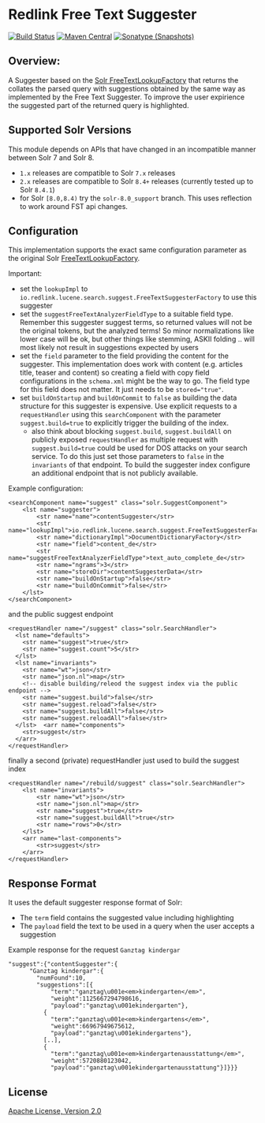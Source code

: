 # Redlink Free Text Suggester

[![Build Status](https://travis-ci.org/redlink-gmbh/solr-suggest-free-text.svg?branch=master)](https://travis-ci.org/redlink-gmbh/solr-suggest-free-text)
[![Maven Central](https://img.shields.io/maven-central/v/io.redlink.solr/solr-suggest-free-text.svg)](http://search.maven.org/#search%7Cga%7C1%7Cg%3A%22io.redlink.solr%22)
[![Sonatype (Snapshots)](https://img.shields.io/nexus/s/https/oss.sonatype.org/io.redlink.solr/solr-suggest-free-text.svg)](https://oss.sonatype.org/#nexus-search;gav~io.redlink.solr~solr-suggest-free-text~~~)

## Overview:

A Suggester based on the [Solr FreeTextLookupFactory](https://lucene.apache.org/solr/guide/7_7/suggester.html#freetextlookupfactory) that returns the collates the parsed query with suggestions obtained by the same way as implemented by the Free Text Suggester. To improve the user expirience the suggested part of the returned query is highlighted.

## Supported Solr Versions

This module depends on APIs that have changed in an incompatible manner between Solr 7 and Solr 8.

* `1.x` releases are compatible to Solr `7.x` releases
* `2.x` releases are compatible to Solr `8.4+` releases (currently tested up to Solr `8.4.1`)
* for Solr `[8.0,8.4)` try the `solr-8.0_support` branch. This uses reflection to work around FST api changes.

## Configuration

This implementation supports the exact same configuration parameter as the original Solr [FreeTextLookupFactory](https://lucene.apache.org/solr/guide/7_7/suggester.html#freetextlookupfactory).

Important:

* set the `lookupImpl` to `io.redlink.lucene.search.suggest.FreeTextSuggesterFactory` to use this suggester
* set the `suggestFreeTextAnalyzerFieldType` to a suitable field type. Remember this suggester suggest terms, so returned values will not be the original tokens, but the analyzed terms! So minor normalizations like lower case will be ok, but other things like stemming, ASKII folding .. will most likely not result in suggestions expected by users
* set the `field` parameter to the field providing the content for the suggester. This implementation does work with content (e.g. articles title, teaser and content) so creating a field with copy field configurations in the `schema.xml` might be the way to go. The field type for this field does not matter. It just needs to be `stored="true"`.
* set `buildOnStartup` and `buildOnCommit` to `false` as building the data structure for this suggester is expensive. Use explicit requests to a `requestHandler` using this `searchComponent` with the parameter `suggest.build=true` to explicitly trigger the building of the index.
    * also think about blocking `suggest.build`, `suggest.buildAll` on publicly exposed `requestHandler` as multiple request with `suggest.build=true` could be used for DOS attacks on your search service. To do this just set those parameters to `false` in the `invariants` of that endpoint. To build the suggester index configure an additional endpoint that is not publicly available.

Example configuration:

```
<searchComponent name="suggest" class="solr.SuggestComponent">
    <lst name="suggester">
        <str name="name">contentSuggester</str>
        <str name="lookupImpl">io.redlink.lucene.search.suggest.FreeTextSuggesterFactory</str>
        <str name="dictionaryImpl">DocumentDictionaryFactory</str>
        <str name="field">content_de</str>
        <str name="suggestFreeTextAnalyzerFieldType">text_auto_complete_de</str>
        <str name="ngrams">3</str>
        <str name="storeDir">contentSuggesterData</str>
        <str name="buildOnStartup">false</str>
        <str name="buildOnCommit">false</str>
    </lst>
</searchComponent>
```

and the public suggest endpoint

```
<requestHandler name="/suggest" class="solr.SearchHandler">
  <lst name="defaults">
    <str name="suggest">true</str>
    <str name="suggest.count">5</str>
  </lst>
  <lst name="invariants">
    <str name="wt">json</str>
    <str name="json.nl">map</str>
    <!-- disable building/releod the suggest index via the public endpoint -->
    <str name="suggest.build">false</str>
    <str name="suggest.reload">false</str>
    <str name="suggest.buildAll">false</str>
    <str name="suggest.reloadAll">false</str>
  </lst>  <arr name="components">
    <str>suggest</str>
  </arr>
</requestHandler>

```

finally a second (private) requestHandler just used to build the suggest index


```
<requestHandler name="/rebuild/suggest" class="solr.SearchHandler">
    <lst name="invariants">
        <str name="wt">json</str>
        <str name="json.nl">map</str>
        <str name="suggest">true</str>
        <str name="suggest.buildAll">true</str>
        <str name="rows">0</str>
    </lst>
    <arr name="last-components">
        <str>suggest</str>
    </arr>
</requestHandler>
```


## Response Format

It uses the default suggester response format of Solr:

* The `term` field contains the suggested value including highlighting
* The `payload` field the text to be used in a query when the user accepts a suggestion

Example response for the request `Ganztag kindergar`

```
"suggest":{"contentSuggester":{
      "Ganztag kindergar":{
        "numFound":10,
        "suggestions":[{
            "term":"ganztag\u001e<em>kindergarten</em>",
            "weight":1125667294798616,
            "payload":"ganztag\u001ekindergarten"},
          {
            "term":"ganztag\u001e<em>kindergartens</em>",
            "weight":66967949675612,
            "payload":"ganztag\u001ekindergartens"},
          [..],
          {
            "term":"ganztag\u001e<em>kindergartenausstattung</em>",
            "weight":5720880123042,
            "payload":"ganztag\u001ekindergartenausstattung"}]}}}

```

 ## License
 
 [Apache License, Version 2.0](https://www.apache.org/licenses/LICENSE-2.0)
 
